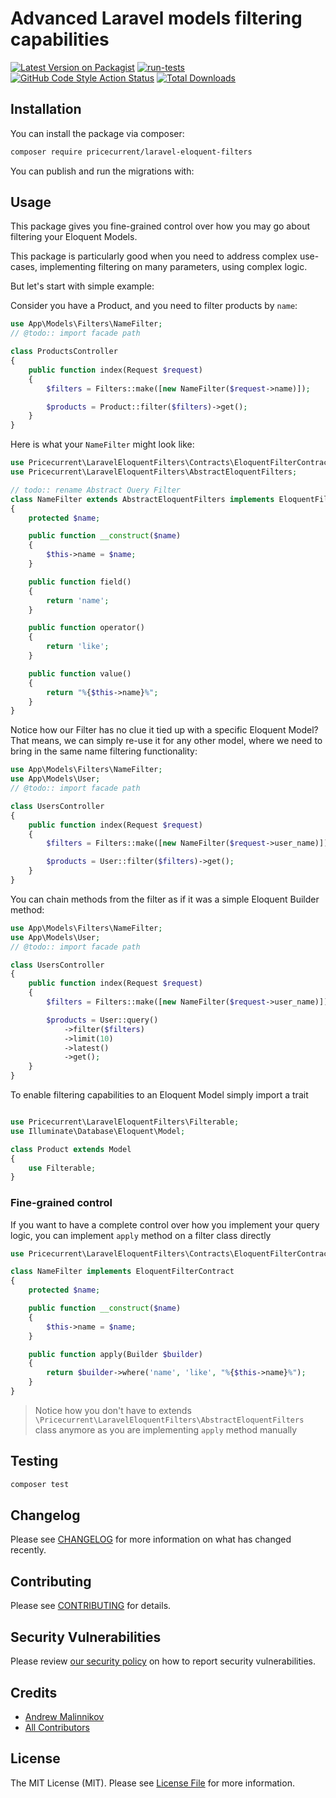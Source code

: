 # Advanced Laravel models filtering capabilities

[![Latest Version on Packagist](https://img.shields.io/packagist/v/pricecurrent/laravel-eloquent-filters.svg?style=flat-square)](https://packagist.org/packages/pricecurrent/laravel-eloquent-filters)
[![run-tests](https://github.com/pricecurrent/laravel-eloquent-filters/actions/workflows/run-tests.yml/badge.svg)](https://github.com/pricecurrent/laravel-eloquent-filters/actions/workflows/run-tests.yml)
[![GitHub Code Style Action Status](https://img.shields.io/github/workflow/status/pricecurrent/laravel-eloquent-filters/Check%20&%20fix%20styling?label=code%20style)](https://github.com/pricecurrent/laravel-eloquent-filters/actions?query=workflow%3A"Check+%26+fix+styling"+branch%3Amaster)
[![Total Downloads](https://img.shields.io/packagist/dt/pricecurrent/laravel-eloquent-filters.svg?style=flat-square)](https://packagist.org/packages/pricecurrent/laravel-eloquent-filters)

## Installation

You can install the package via composer:

```bash
composer require pricecurrent/laravel-eloquent-filters
```

You can publish and run the migrations with:

## Usage

This package gives you fine-grained control over how you may go about filtering your Eloquent Models.

This package is particularly good when you need to address complex use-cases, implementing filtering on many parameters, using complex logic.

But let's start with simple example:

Consider you have a Product, and you need to filter products by `name`:

```php
use App\Models\Filters\NameFilter;
// @todo:: import facade path

class ProductsController
{
    public function index(Request $request)
    {
        $filters = Filters::make([new NameFilter($request->name)]);

        $products = Product::filter($filters)->get();
    }
}
```

Here is what your `NameFilter` might look like:

```php
use Pricecurrent\LaravelEloquentFilters\Contracts\EloquentFilterContract;
use Pricecurrent\LaravelEloquentFilters\AbstractEloquentFilters;

// todo:: rename Abstract Query Filter
class NameFilter extends AbstractEloquentFilters implements EloquentFilterContract
{
    protected $name;

    public function __construct($name)
    {
        $this->name = $name;
    }

    public function field()
    {
        return 'name';
    }

    public function operator()
    {
        return 'like';
    }

    public function value()
    {
        return "%{$this->name}%";
    }
}
```

Notice how our Filter has no clue it tied up with a specific Eloquent Model? That means, we can simply re-use it for any other model, where we need to bring in the same name filtering functionality:

```php
use App\Models\Filters\NameFilter;
use App\Models\User;
// @todo:: import facade path

class UsersController
{
    public function index(Request $request)
    {
        $filters = Filters::make([new NameFilter($request->user_name)]);

        $products = User::filter($filters)->get();
    }
}
```

You can chain methods from the filter as if it was a simple Eloquent Builder method:

```php
use App\Models\Filters\NameFilter;
use App\Models\User;
// @todo:: import facade path

class UsersController
{
    public function index(Request $request)
    {
        $filters = Filters::make([new NameFilter($request->user_name)]);

        $products = User::query()
            ->filter($filters)
            ->limit(10)
            ->latest()
            ->get();
    }
}
```

To enable filtering capabilities to an Eloquent Model simply import a trait

```php

use Pricecurrent\LaravelEloquentFilters\Filterable;
use Illuminate\Database\Eloquent\Model;

class Product extends Model
{
    use Filterable;
}
```

### Fine-grained control

If you want to have a complete control over how you implement your query logic, you can implement `apply` method on a filter class directly

```php
use Pricecurrent\LaravelEloquentFilters\Contracts\EloquentFilterContract;

class NameFilter implements EloquentFilterContract
{
    protected $name;

    public function __construct($name)
    {
        $this->name = $name;
    }

    public function apply(Builder $builder)
    {
        return $builder->where('name', 'like', "%{$this->name}%");
    }
}
```

> Notice how you don't have to extends `\Pricecurrent\LaravelEloquentFilters\AbstractEloquentFilters` class anymore as you are implementing `apply` method manually


## Testing

```bash
composer test
```

## Changelog

Please see [CHANGELOG](CHANGELOG.md) for more information on what has changed recently.

## Contributing

Please see [CONTRIBUTING](.github/CONTRIBUTING.md) for details.

## Security Vulnerabilities

Please review [our security policy](../../security/policy) on how to report security vulnerabilities.

## Credits

- [Andrew Malinnikov](https://github.com/pricecurrent)
- [All Contributors](../../contributors)

## License

The MIT License (MIT). Please see [License File](LICENSE.md) for more information.
